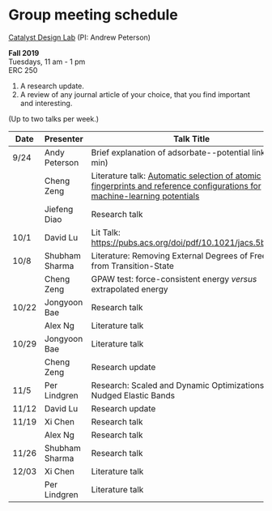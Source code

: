 # Group meeting schedule #
[Catalyst Design Lab](http://brown.edu/go/catalyst) (PI: Andrew Peterson)

**Fall 2019**  
Tuesdays, 11 am - 1 pm  
ERC 250


1. A research update.
2. A review of any journal article of your choice, that you find important and interesting.

(Up to two talks per week.)


|   Date     |   Presenter   |   Talk Title                                              |
| ---------- | ------------- | --------------------------------------------------------- |
| 9/24       |  Andy Peterson  | Brief explanation of adsorbate--potential link (15 min)  |
|            |  Cheng Zeng     |  Literature talk: [Automatic selection of atomic fingerprints and reference configurations for machine-learning potentials](https://aip.scitation.org/doi/10.1063/1.5024611)  |
|            |  Jiefeng Diao   | Research talk  |
| 10/1|David Lu | Lit Talk: https://pubs.acs.org/doi/pdf/10.1021/jacs.5b03329
|10/8        | Shubham Sharma  | Literature: Removing External Degrees of Freedom from Transition-State| |Search Methods using Quaternions |
|           |  Cheng Zeng   |  GPAW test: force-consistent energy *versus* extrapolated energy  |
|10/22       | Jongyoon Bae    | Research talk  | 
|            | Alex Ng         | Literature talk  | 
|10/29       | Jongyoon Bae    | Literature talk | 
|            | Cheng Zeng      | Research update | 
|11/5        | Per Lindgren    | Research: Scaled and Dynamic Optimizations of Nudged Elastic Bands |
|11/12       | David Lu       | Research update |
|11/19       | Xi Chen         | Research talk  |
|            | Alex Ng         | Research talk |
|11/26            | Shubham Sharma | Research talk |
|12/03       | Xi Chen         |Literature talk|
|            | Per Lindgren    |Literature talk|